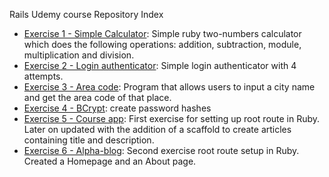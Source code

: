 Rails Udemy course Repository Index

- [Exercise 1 - Simple Calculator](https://github.com/anepaz/simplecalculator): Simple ruby two-numbers calculator which does the following operations: addition, subtraction, module, multiplication and division. 
- [Exercise 2 - Login authenticator](https://github.com/anepaz/loginauthenticator): Simple login authenticator with 4 attempts. 
- [Exercise 3 - Area code](https://github.com/anepaz/ruby_udemy/tree/main/areacode): Program that allows users to input a city name and get the area code of that place.
- [Exercise 4 - BCrypt](https://github.com/anepaz/ruby_udemy/tree/main/bcrypt): create password hashes
- [Exercise 5 - Course app](https://github.com/anepaz/ruby_udemy/tree/main/course_app): First exercise for setting up root route in Ruby. Later on updated with the addition of a scaffold to create articles containing title and description.
- [Exercise 6 - Alpha-blog](https://github.com/anepaz/ruby_udemy/tree/main/alpha-blog): Second exercise root route setup in Ruby. Created a Homepage and an About page.

